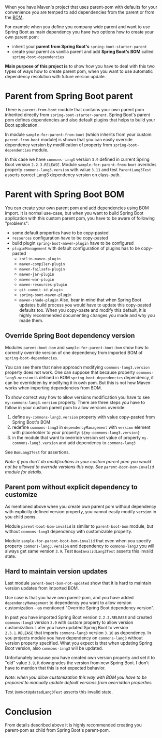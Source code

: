 When you have Maven's project that uses parent-pom with defaults for your convenience you are temped to add
dependencies from the parent or from the [BOM](https://maven.apache.org/guides/introduction/introduction-to-dependency-mechanism.html#importing-dependencies).

For example when you define you company wide parent and want to use Spring Boot as main dependency you have two
options how to create your own parent pom:
- inherit your **parent from Spring Boot's** `spring-boot-starter-parent`
- create your parent as vanilla parent and add **Spring Boot's BOM** called `spring-boot-dependencies`

**Main purpose of this project is** to show how you have to deal with this two types of ways how to create parent pom, when
you want to use automatic dependency resolution with future version update.

# Parent from Spring Boot parent

There is `parent-from-boot` module that contains your own parent pom inherited directly from `spring-boot-starter-parent`.
Spring Boot's parent pom defines dependencies and also default plugins that helps to build your Boot application.

In module `sample-for-parent-from-boot` (which inherits from your custom `parent-from-boot` module) is shown that
you can easily override dependency version by modification of property from `spring-boot-dependencies` module.

In this case we have `commons-lang3` version `3.9` defined in current Spring Boot version `2.2.3.RELEASE`.
Module `sample-for-parent-from-boot` overrides property `commons-lang3.version` with value `3.11` and test
`ParentLang3Test` asserts correct Lang3 dependency version on class-path.

# Parent with Spring Boot BOM

You can create your own parent pom and add dependencies using BOM import. It is normal use-case, but when you 
want to build Spring Boot application with this custom parent pom, you have to be aware of following "problems":

- some default properties have to be copy-pasted
- `resources` configuration have to be copy-pasted
- build plugin `spring-boot-maven-plugin` have to be configured
- `pluginManagement` with default configuration of plugins has to be copy-pasted
  - `kotlin-maven-plugin`
  - `maven-compiler-plugin`
  - `maven-failsafe-plugin`
  - `maven-jar-plugin`
  - `maven-war-plugin`
  - `maven-resources-plugin`
  - `git-commit-id-plugin`
  - `spring-boot-maven-plugin`
  - `maven-shade-plugin`
Also, bear in mind that when Spring Boot updates build process you would have to update this copy-pasted defaults too.
When you copy-paste and modify this default, it is highly recommended documenting changes you made and why you made them.

## Override Spring Boot dependency version

Modules `parent-boot-bom` and `sample-for-parent-boot-bom` show how to correctly override version of one dependency
from imported BOM of `spring-boot-dependencies`.

You can see there that naive approach modifying `commons-lang3.version` property does not work.
One can suppose that because property `commons-lang3.version` is defined in BOM `spring-boot-dependencies` dependency,
it can be overridden by modifying it in owh pom. But this is not how Maven works when importing dependencies from BOM.

To show correct way how to allow versions modification you have to see `my-commons-lang3.version` property.
There are three steps you have to follow in your custom parent pom to allow versions override:
1. define `my-commons-lang3.version` property with value copy-pasted from Spring Boot's BOM
2. redefine `commons-lang3` in `dependencyManagement` with `version` element with placeholder to your property: `${my-commons-lang3.version}`
3. in the module that want to override version set value of property `my-commons-lang3.version` and add dependency to `commons-lang3`

See `BomLang3Test` for assertions.

_Note: if you don't do modifications in your custom parent pom you would not be allowed to override versions this way.
See `parent-boot-bom-invalid` module for details._

## Parent pom without explicit dependency to customize

As mentioned above when you create own parent pom without dependency with explicitly defined version property, you 
cannot easily modify `version` in you child poms. 

Module `parent-boot-bom-invalid` is similar to `parent-boot-bom` module, but without `commons-lang3` dependency
with customizable property.

Module `sample-for-parent-boot-bom-invalid` that even when you specify property `commons-lang3.version` and 
dependency to `commons-lang3` you will always get same version `3.9`. Test `BomInvalidLang3Test` asserts this 
invalid state.

## Hard to maintain version updates

Last module `parent-boot-bom-not-updated` show that it is hard to maintain version updates from imported BOM.

Use case is that you have own parent-pom, and you have added `dependencyManagement` to dependency you want to allow
version customization - as mentioned "Override Spring Boot dependency version".

In past you have imported Spring Boot version `2.2.3.RELEASE` and created `commons-lang3` version `3.9` with custom 
property to allow version customization. Later you have updated Spring Boot to version `2.3.1.RELEASE` that
imports `commons-lang3` version `3.10` as dependency. In you projects module you have dependency on `commons-lang3`
without version property specified. What you expect is that when updating Spring Boot version, also `commons-lang3`
will be updated. 

Unfortunately because you have created own version property and set it to "old" value `3.9`, it downgrades the version
from new Spring Boot. I don't have to mention that this is not expected behavior.

_Note: when you allow customization this way with BOM you have to be prepared to manually update default versions
from overridden properties._

Test `BomNotUpdatedLang3Test` asserts this invalid state.

# Conclusion

From details described above it is highly recommended creating you parent-pom as child from Spring Boot's parent-pom.